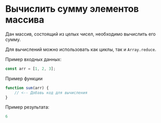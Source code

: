 # Вычислить сумму элементов массива

Дан массив, состоящий из целых чисел, необходимо вычислить его сумму.

Для вычислений можно использовать как циклы, так и `Array.reduce`.

Пример входных данных:
```js
const arr = [1, 2, 3];
```

Пример функции
```js
function sum(arr) {
    // <-- Добавь код для вычисления
}
```

Пример результата:
```js
6
```